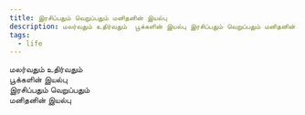 ```yaml
---
title: இரசிப்பதும் வெறுப்பதும் மனிதனின் இயல்பு
description: மலர்வதும் உதிர்வதும்  பூக்களின் இயல்பு இரசிப்பதும் வெறுப்பதும் மனிதனின் இயல்பு.
tags:
  - life
---
```

மலர்வதும் உதிர்வதும்  
பூக்களின் இயல்பு  
இரசிப்பதும் வெறுப்பதும்  
மனிதனின் இயல்பு